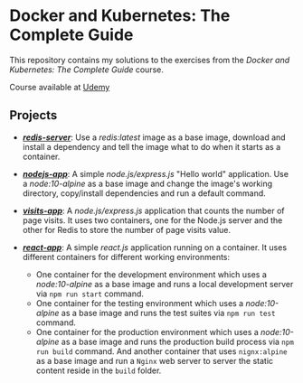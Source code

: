 # Docker and Kubernetes: The Complete Guide

This repository contains my solutions to the exercises from the *Docker and Kubernetes: The Complete Guide* course.

Course available at [Udemy](https://www.udemy.com/docker-and-kubernetes-the-complete-guide)

## Projects

- [***redis-server***](p1-redis-server/): Use a *redis:latest* image as a base image, download and install a dependency and tell the image what to do when it starts as a container.

- [***nodejs-app***](p2-nodejs-app/): A simple *node.js/express.js* "Hello world" application. Use a *node:10-alpine* as a base image and change the image's working directory, copy/install dependencies and run a default command.

- [***visits-app***](p3-visits-app/): A *node.js/express.js* application that counts the number of page visits. It uses two containers, one for the Node.js server and the other for Redis to store the number of page visits value.

- [***react-app***](p4-react-app/): A simple *react.js* application running on a container. It uses different containers for different working environments:
  - One container for the development environment which uses a *node:10-alpine* as a base image and runs a local development server via `npm run start` command.
  - One container for the testing environment which uses a *node:10-alpine* as a base image and runs the test suites via `npm run test` command.
  - One container for the production environment which uses a *node:10-alpine* as a base image and runs the production build process via `npm run build` command. And another container that uses `nignx:alpine` as a base image and run a `Nginx` web server to server the static content reside in the `build` folder.
